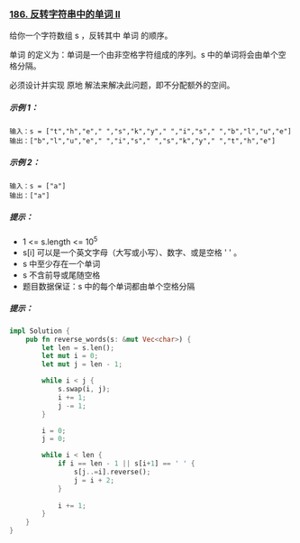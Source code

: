 ### [186. 反转字符串中的单词 II](https://leetcode.cn/problems/reverse-words-in-a-string-ii/)
给你一个字符数组 s ，反转其中 单词 的顺序。

单词 的定义为：单词是一个由非空格字符组成的序列。s 中的单词将会由单个空格分隔。

必须设计并实现 原地 解法来解决此问题，即不分配额外的空间。



##### 示例 1：
```
输入：s = ["t","h","e"," ","s","k","y"," ","i","s"," ","b","l","u","e"]
输出：["b","l","u","e"," ","i","s"," ","s","k","y"," ","t","h","e"]
```

##### 示例 2：
```
输入：s = ["a"]
输出：["a"]
```

##### 提示：
- 1 <= s.length <= 10<sup>5</sup>
- s[i] 可以是一个英文字母（大写或小写）、数字、或是空格 ' ' 。
- s 中至少存在一个单词
- s 不含前导或尾随空格
- 题目数据保证：s 中的每个单词都由单个空格分隔

##### 提示：
```rust
impl Solution {
    pub fn reverse_words(s: &mut Vec<char>) {
        let len = s.len();
        let mut i = 0;
        let mut j = len - 1;

        while i < j {
            s.swap(i, j);
            i += 1;
            j -= 1;
        }

        i = 0;
        j = 0;

        while i < len {
            if i == len - 1 || s[i+1] == ' ' {
                s[j..=i].reverse();
                j = i + 2;
            }
            
            i += 1;
        }
    }
}
```
